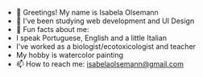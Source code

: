 - 👋 Greetings! My name is Isabela Olsemann
- 🌱 I've been studying web development and UI Design
- 👀 Fun facts about me:
- I speak Portuguese, English and a little Italian
- I've worked as a biologist/ecotoxicologist and teacher
-  My hobby is watercolor painting
- 📫 How to reach me: isabelaolsemann@gmail.com
